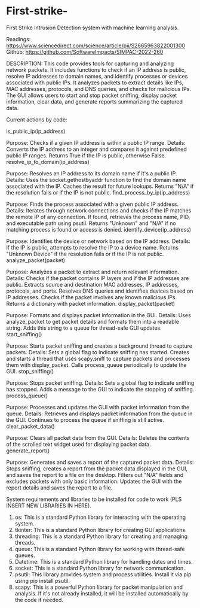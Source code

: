 # First-strike-
First Strike Intrusion Detection system with machine learning analysis. 


Readings: https://www.sciencedirect.com/science/article/pii/S2665963822001300
Github: https://github.com/SoftwareImpacts/SIMPAC-2022-260


DESCRIPTION: This code provides tools for capturing and analyzing network packets. It includes functions to check if an IP address is public, resolve IP addresses to domain names, and identify processes or devices associated with public IPs. It analyzes packets to extract details like IPs, MAC addresses, protocols, and DNS queries, and checks for malicious IPs. The GUI allows users to start and stop packet sniffing, display packet information, clear data, and generate reports summarizing the captured data.


Current actions by code:

is_public_ip(ip_address)

Purpose: Checks if a given IP address is within a public IP range.
Details: Converts the IP address to an integer and compares it against predefined public IP ranges. Returns True if the IP is public, otherwise False.
resolve_ip_to_domain(ip_address)

Purpose: Resolves an IP address to its domain name if it's a public IP.
Details: Uses the socket.gethostbyaddr function to find the domain name associated with the IP. Caches the result for future lookups. Returns "N/A" if the resolution fails or if the IP is not public.
find_process_by_ip(ip_address)

Purpose: Finds the process associated with a given public IP address.
Details: Iterates through network connections and checks if the IP matches the remote IP of any connection. If found, retrieves the process name, PID, and executable path using psutil. Returns "Unknown" and "N/A" if no matching process is found or access is denied.
identify_device(ip_address)

Purpose: Identifies the device or network based on the IP address.
Details: If the IP is public, attempts to resolve the IP to a device name. Returns "Unknown Device" if the resolution fails or if the IP is not public.
analyze_packet(packet)

Purpose: Analyzes a packet to extract and return relevant information.
Details: Checks if the packet contains IP layers and if the IP addresses are public. Extracts source and destination MAC addresses, IP addresses, protocols, and ports. Resolves DNS queries and identifies devices based on IP addresses. Checks if the packet involves any known malicious IPs. Returns a dictionary with packet information.
display_packet(packet)

Purpose: Formats and displays packet information in the GUI.
Details: Uses analyze_packet to get packet details and formats them into a readable string. Adds this string to a queue for thread-safe GUI updates.
start_sniffing()

Purpose: Starts packet sniffing and creates a background thread to capture packets.
Details: Sets a global flag to indicate sniffing has started. Creates and starts a thread that uses scapy.sniff to capture packets and processes them with display_packet. Calls process_queue periodically to update the GUI.
stop_sniffing()

Purpose: Stops packet sniffing.
Details: Sets a global flag to indicate sniffing has stopped. Adds a message to the GUI to indicate the stopping of sniffing.
process_queue()

Purpose: Processes and updates the GUI with packet information from the queue.
Details: Retrieves and displays packet information from the queue in the GUI. Continues to process the queue if sniffing is still active.
clear_packet_data()

Purpose: Clears all packet data from the GUI.
Details: Deletes the contents of the scrolled text widget used for displaying packet data.
generate_report()

Purpose: Generates and saves a report of the captured packet data.
Details: Stops sniffing, creates a report from the packet data displayed in the GUI, and saves the report to a file on the desktop. Filters out "N/A" fields and excludes packets with only basic information. Updates the GUI with the report details and saves the report to a file.

System requirements and libraries to be installed for code to work (PLS INSERT NEW LIBRARIES IN HERE). 

1. os: This is a standard Python library for interacting with the operating system.
2. tkinter: This is a standard Python library for creating GUI applications.
3. threading: This is a standard Python library for creating and managing threads.
4. queue: This is a standard Python library for working with thread-safe queues.
5. Datetime: This is a standard Python library for handling dates and times.
6. socket: This is a standard Python library for network communication.
8. psutil: This library provides system and process utilities. Install it via pip using pip install psutil.
9. scapy: This is a powerful Python library for packet manipulation and analysis. If it's not already installed, it will be installed automatically by the code if needed.
